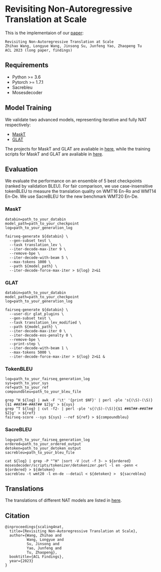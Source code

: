 # Revisiting Non-Autoregressive Translation at Scale
This is the implementaion of our [paper](https://arxiv.org/abs/2305.16155):
```
Revisiting Non-Autoregressive Translation at Scale
Zhihao Wang, Longyue Wang, Jinsong Su, Junfeng Yao, Zhaopeng Tu
ACL 2023 (long paper, findings)
```
## Requirements
* Python >= 3.6
* Pytorch >= 1.7.1
* Sacrebleu
* Mosesdecoder

## Model Training
We validate two advanced models, representing iterative and fully NAT respectively:
* [MaskT](https://github.com/facebookresearch/fairseq) 
* [GLAT](https://github.com/FLC777/GLAT)

The projects for MaskT and GLAT are avaliable in [here](https://github.com/DeepLearnXMU/Scaling4NAT/tree/main/projects), while the training scripts for MaskT and GLAT are avaliable in [here](https://github.com/DeepLearnXMU/Scaling4NAT/tree/main/training%20scripts). 

## Evaluation
We evaluate the performance on an ensemble of 5 best checkpoints (ranked by validation BLEU). For fair comparison, we use case-insensitive tokenBLEU to measure the translation quality on WMT16 En-Ro and WMT14 En-De. We use SacreBLEU for the new benchmark WMT20 En-De.

### MaskT
```
databin=path_to_your_databin
model_path=path_to_your_checkpoint
log=path_to_your_generation_log

fairseq-generate ${databin} \
  --gen-subset test \
  --task translation_lev \
  --iter-decode-max-iter 9 \
  --remove-bpe \
  --iter-decode-with-beam 5 \
  --max-tokens 1000 \
  --path ${model_path} \
  --iter-decode-force-max-iter > ${log} 2>&1
```

### GLAT
```
databin=path_to_your_databin
model_path=path_to_your_checkpoint
log=path_to_your_generation_log

fairseq-generate ${databin} \
  --user-dir glat_plugins \
  --gen-subset test \
  --task translation_lev_modified \
  --path ${model_path} \
  --iter-decode-max-iter 0 \
  --iter-decode-eos-penalty 0 \
  --remove-bpe \
  --print-step \
  --iter-decode-with-beam 1 \
  --max-tokens 5000 \
  --iter-decode-force-max-iter > ${log} 2>&1 &
```

### TokenBLEU
```
log=path_to_your_fairseq_generation_log
sys=path_to_your_sys
ref=path_to_your_ref
compoundbleu=path_to_your_bleu_file

grep ^H ${log} | awk -F '\t' '{print $NF}' | perl -ple 's{(\S)-(\S)}{$1 ##AT##-##AT## $2}g' > ${sys}
grep ^T ${log} | cut -f2- | perl -ple 's{(\S)-(\S)}{$1 ##AT##-##AT## $2}g' > ${ref}
fairseq-score --sys ${sys} --ref ${ref} > ${compoundbleu}
```
### SacreBLEU
```
log=path_to_your_fairseq_generation_log
ordered=path_to_your_ordered_output
detoken=path_to_your_detoken_output
sacrebleu=path_to_your_bleu_file

cat ${log} | grep -P "^H" |sort -V |cut -f 3- > ${ordered}
mosesdecoder/scripts/tokenizer/detokenizer.perl -l en -penn < ${ordered} > ${detoken}
sacrebleu -t wmt20 -l en-de --detail < ${detoken} >  ${sacrebleu}
```

## Translations
The translations of different NAT models are listed in [here](https://github.com/DeepLearnXMU/Scaling4NAT/tree/main/translations).

## Citation
```
@inproceedings{scaling4nat,
  title={Revisiting Non-Autoregressive Translation at Scale},
  author={Wang, Zhihao and
          Wang, Longyue and
          Su, Jinsong and
          Yao, Junfeng and
          Tu, Zhaopeng},
  booktitle={ACL Findings},
  year={2023}
}
```
